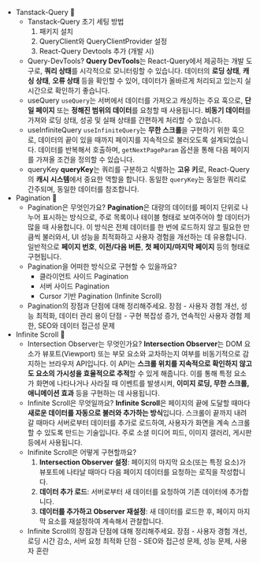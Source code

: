 - Tanstack-Query 🍠
  - Tanstack-Query 초기 세팅 방법
    1. 패키지 설치
    2. QueryClient와 QueryClientProvider 설정
    3. React-Query Devtools 추가 (개발 시)
  - Query-DevTools?
    **Query DevTools**는 React-Query에서 제공하는 개발 도구로, **쿼리 상태**를 시각적으로 모니터링할 수 있습니다. 데이터의 **로딩 상태**, **캐싱 상태**, **오류 상태** 등을 확인할 수 있어, 데이터가 올바르게 처리되고 있는지 실시간으로 확인하기 좋습니다.
  - useQuery
    `useQuery`는 서버에서 데이터를 가져오고 캐싱하는 주요 훅으로, **단일 페이지** 또는 **정해진 범위의 데이터**를 요청할 때 사용됩니다. **비동기 데이터**를 가져와 로딩 상태, 성공 및 실패 상태를 간편하게 처리할 수 있습니다.
  - useInfiniteQuery
    `useInfiniteQuery`는 **무한 스크롤**을 구현하기 위한 훅으로, 데이터의 끝이 있을 때까지 페이지를 지속적으로 불러오도록 설계되었습니다. 데이터를 반복해서 호출하며, `getNextPageParam` 옵션을 통해 다음 페이지를 가져올 조건을 정의할 수 있습니다.
  - queryKey
    **queryKey**는 쿼리를 구분하고 식별하는 **고유 키**로, React-Query의 **캐시 시스템**에서 중요한 역할을 합니다. 동일한 `queryKey`는 동일한 쿼리로 간주되며, 동일한 데이터를 참조합니다.
- Pagination 🍠
  - Pagination은 무엇인가요?
    **Pagination**은 대량의 데이터를 페이지 단위로 나누어 표시하는 방식으로, 주로 목록이나 테이블 형태로 보여주어야 할 데이터가 많을 때 사용합니다. 이 방식은 전체 데이터를 한 번에 로드하지 않고 필요한 만큼씩 불러와서, UI 성능을 최적화하고 사용자 경험을 개선하는 데 유용합니다. 일반적으로 **페이지 번호**, **이전/다음 버튼**, **첫 페이지/마지막 페이지** 등의 형태로 구현됩니다.
  - Pagination을 어떠한 방식으로 구현할 수 있을까요?
    - 클라이언트 사이드 Pagination
    - 서버 사이드 Pagination
    - Cursor 기반 Pagination (Infinite Scroll)
  - Pagination의 장점과 단점에 대해 정리해주세요.
    장점 - 사용자 경험 개선, 성능 최적화, 데이터 관리 용이
    단점 - 구현 복잡성 증가, 연속적인 사용자 경험 제한, SEO와 데이터 접근성 문제
- Infinite Scroll 🍠
  - Intersection Observer는 무엇인가요?
    **Intersection Observer**는 DOM 요소가 뷰포트(Viewport) 또는 부모 요소와 교차하는지 여부를 비동기적으로 감지하는 브라우저 API입니다. 이 API는 **스크롤 위치를 지속적으로 확인하지 않고도 요소의 가시성을 효율적으로 추적**할 수 있게 해줍니다. 이를 통해 특정 요소가 화면에 나타나거나 사라질 때 이벤트를 발생시켜, **이미지 로딩, 무한 스크롤, 애니메이션 효과** 등을 구현하는 데 사용됩니다.
  - Infinite Scroll은 무엇일까요?
    **Infinite Scroll**은 페이지의 끝에 도달할 때마다 **새로운 데이터를 자동으로 불러와 추가하는 방식**입니다. 스크롤이 끝까지 내려갈 때마다 서버로부터 데이터를 추가로 로드하여, 사용자가 화면을 계속 스크롤할 수 있도록 만드는 기술입니다. 주로 소셜 미디어 피드, 이미지 갤러리, 게시판 등에서 사용됩니다.
  - Inifinite Scroll은 어떻게 구현할까요?
    1. **Intersection Observer 설정**: 페이지의 마지막 요소(또는 특정 요소)가 뷰포트에 나타날 때마다 다음 페이지 데이터를 요청하는 로직을 작성합니다.
    2. **데이터 추가 로드**: 서버로부터 새 데이터를 요청하여 기존 데이터에 추가합니다.
    3. **데이터를 추가하고 Observer 재설정**: 새 데이터를 로드한 후, 페이지 마지막 요소를 재설정하여 계속해서 관찰합니다.
  - Infinite Scroll의 장점과 단점에 대해 정리해주세요.
    장점 - 사용자 경험 개선, 로딩 시간 감소, 서버 요청 최적화
    단점 - SEO와 접근성 문제, 성능 문제, 사용자 혼란
